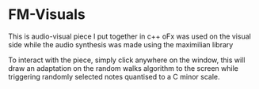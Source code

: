 # FM-Visuals

This is audio-visual piece I put together in c++ oFx was used on the visual side while the audio synthesis was made using the maximilian library

To interact with the piece, simply click anywhere on the window, this will draw an adaptation on the random walks algorithm to the screen
while triggering randomly selected notes quantised to a C minor scale. 

